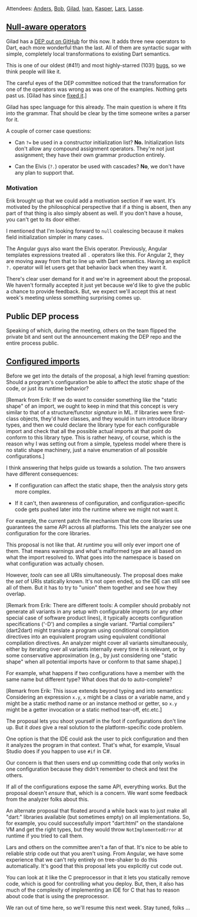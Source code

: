 Attendees: [Anders][], [Bob][], [Gilad][], [Ivan][], [Kasper][], [Lars][], [Lasse][].

[anders]: https://github.com/anders-sandholm
[bob]: https://github.com/munificent
[erik]: https://github.com/eernstg
[gilad]: https://github.com/gbracha
[ivan]: https://github.com/iposva
[kasper]: https://github.com/kasperl
[lars]: https://github.com/larsbak
[lasse]: https://github.com/lrhn

## [Null-aware operators][]

[null-aware operators]: https://github.com/dart-lang/dart_enhancement_proposals/issues/9

Gilad has a [DEP out on GitHub][null] for this now. It adds three new operators
to Dart, each more wonderful than the last. All of them are syntactic sugar
with simple, completely local transformations to existing Dart semantics.

[null]: https://github.com/gbracha/nullAwareOperators

This is one of our oldest (#41!) and most highly-starred (103!)
[bugs][null bug], so we think people will like it.

[null bug]: https://code.google.com/p/dart/issues/detail?id=41

The careful eyes of the DEP committee noticed that the transformation for one
of the operators was wrong as was one of the examples. Nothing gets past us.
[Gilad has since [fixed it][fix].]

[fix]: https://github.com/gbracha/nullAwareOperators/commit/39a336b3fb8bb7b59cdba59f8f1a35b177fbd020

Gilad has spec language for this already. The main question is where it fits
into the grammar. That should be clear by the time someone writes a parser for
it.

A couple of corner case questions:

* Can `?=` be used in a constructor initialization list? **No.** Initialization
  lists don't allow any compound assignment operators. They're not just
  assignment; they have their own grammar production entirely.

* Can the Elvis (`?.`) operator be used with cascades? **No**, we don't have
  any plan to support that.

### Motivation

Erik brought up that we could add a motivation section if we want. It's
motivated by the philosophical perspective that if a thing is absent, then any
part of that thing is also simply absent as well. If you don't have a house,
you can't get to its door either.

I mentioned that I'm looking forward to `null` coalescing because it makes
field initialization simpler in many cases.

The Angular guys also want the Elvis operator. Previously, Angular templates
expressions treated all `.` operators like this. For Angular 2, they are moving
away from that to line up with Dart semantics. Having an explicit `?.` operator
will let users get that behavior back when they want it.

There's clear user demand for it and we're in agreement about the proposal. We
haven't formally accepted it just yet because we'd like to give the public a
chance to provide feedback. But, we expect we'll accept this at next week's
meeting unless something surprising comes up.

## Public DEP process

Speaking of which, during the meeting, others on the team flipped the private
bit and sent out the announcement making the DEP repo and the entire process
public.

## [Configured imports][]

[configured imports]: https://github.com/dart-lang/dart_enhancement_proposals/issues/6

Before we get into the details of the proposal, a high level framing question:
Should a program's configuration be able to affect the *static* shape of the
code, or just its runtime behavior?

[Remark from Erik: If we do want to consider something like the "static shape"
of an import, we ought to keep in mind that this concept is very similar to
that of a structure/functor *signature* in ML. If libraries were first-class
objects, they'd have classes, and they would in turn introduce library types,
and then we could declare the library type for each configurable import and
check that all the possible actual imports at that point do conform to this
library type. This is rather heavy, of course, which is the reason why I was
setting out from a simple, typeless model where there is no static shape
machinery, just a naive enumeration of all possible configurations.]

I think answering that helps guide us towards a solution. The two answers have
different consequences:

* If configuration can affect the static shape, then the analysis story gets
  more complex.

* If it can't, then awareness of configuration, and configuration-specific code
  gets pushed later into the runtime where we might not want it.

For example, the current patch file mechanism that the core libraries use
guarantees the same API across all platforms. This lets the analyzer see one
configuration for the core libraries.

This proposal is not like that. At *runtime* you will only ever import one of
them. That means warnings and what's malformed type are all based on what the
import resolved to. What goes into the namespace is based on what configuration
was actually chosen.

However, *tools* can see all URIs simultaneously. The proposal does make the
*set* of URIs statically known. It's not open ended, so the IDE can still see
all of them. But it has to try to "union" them together and see how they
overlap.

[Remark from Erik: There are different tools: A compiler should probably not
generate all variants in any setup with configurable imports (or any other
special case of software product lines), it typically accepts configuration
specifications ('-D') and compiles a single variant. "Partial compilers"
(dart2dart) might translate a program using conditional compilation directives
into an equivalent program using equivalent conditional compilation directives.
An analyzer might cover all variants simultaneously, either by iterating over
all variants internally every time it is relevant, or by some conservative
approximation (e.g., by just considering one "static shape" when all potential
imports have or conform to that same shape).]

For example, what happens if two configurations have a member with the same
name but different type? What does that do to auto-complete?

[Remark from Erik: This issue extends beyond typing and into semantics:
Considering an expression `x.y`, `x` might be a class or a variable name, and
`y` might be a static method name or an instance method or getter, so `x.y`
might be a getter invocation or a static method tear-off, etc.etc.]

The proposal lets you shoot yourself in the foot if configurations don't line
up. But it *does* give a real solution to the platform-specific code problem.

One option is that the IDE could ask the user to pick configuration and then it
analyzes the program in that context. That's what, for example, Visual Studio
does if you happen to use `#if` in C#.

Our concern is that then users end up committing code that only works in one
configuration because they didn't remember to check and test the others.

If all of the configurations expose the same API, everything works. But the
proposal doesn't *ensure* that, which is a concern. We want some feedback from
the analyzer folks about this.

An alternate proposal that floated around a while back was to just make all
"dart:" libraries available (but sometimes empty) on all implementations. So,
for example, you could successfully import "dart:html" on the standalone VM and
get the right types, but they would throw `NotImplementedError` at runtime if
you tried to call them.

Lars and others on the committee aren't a fan of that. It's nice to be able to
reliable strip code out that you aren't using. From Angular, we have some
experience that we can't rely entirely on tree-shaker to do this automatically.
It's good that this proposal lets you explicitly cut code out.

You can look at it like the C preprocessor in that it lets you statically
remove code, which is good for controlling what you deploy. But, then, it also
has much of the complexity of implementing an IDE for C that has to reason
about code that is using the preprocessor.

We ran out of time here, so we'll resume this next week. Stay tuned, folks
&hellip;
